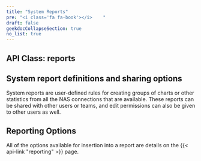 ```yaml
---
title: "System Reports"
pre: "<i class='fa fa-book'></i>	"
draft: false
geekdocCollapseSection: true
no_list: true
---
```


## API Class: reports
## System report definitions and sharing options

System reports are user-defined rules for creating groups of charts or other statistics from all the NAS connections that are available. These reports can be shared with other users or teams, and edit permissions can also be given to other users as well.

## Reporting Options
All of the options available for insertion into a report are details on the {{< api-link "reporting" >}} page.
 
